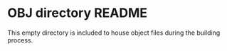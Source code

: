 # OBJ directory README

This empty directory is included to house object files during the building process.
